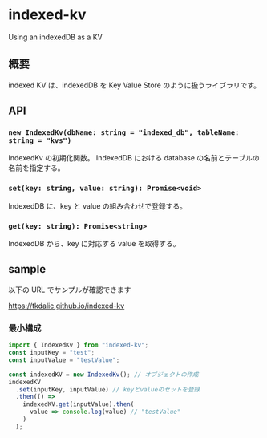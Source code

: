 # indexed-kv

Using an indexedDB as a KV

## 概要

indexed KV は、indexedDB を Key Value Store のように扱うライブラリです。

## API

### `new IndexedKv(dbName: string = "indexed_db", tableName: string = "kvs")`

IndexedKv の初期化関数。
IndexedDB における database の名前とテーブルの名前を指定する。

### `set(key: string, value: string): Promise<void>`

IndexedDB に、key と value の組み合わせで登録する。

### `get(key: string): Promise<string>`

IndexedDB から、key に対応する value を取得する。

## sample

以下の URL でサンプルが確認できます

https://tkdalic.github.io/indexed-kv

### 最小構成

```typescript
import { IndexedKv } from "indexed-kv";
const inputKey = "test";
const inputValue = "testValue";

const indexedKV = new IndexedKv(); // オブジェクトの作成
indexedKV
  .set(inputKey, inputValue) // keyとvalueのセットを登録
  .then(() =>
    indexedKV.get(inputValue).then(
      value => console.log(value) // "testValue"
    )
  );
```
